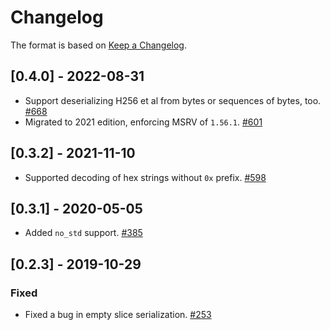 # Changelog

The format is based on [Keep a Changelog].

[Keep a Changelog]: http://keepachangelog.com/en/1.0.0/

## [0.4.0] - 2022-08-31
- Support deserializing H256 et al from bytes or sequences of bytes, too. [#668](https://github.com/paritytech/parity-common/pull/668)
- Migrated to 2021 edition, enforcing MSRV of `1.56.1`. [#601](https://github.com/paritytech/parity-common/pull/601)

## [0.3.2] - 2021-11-10
- Supported decoding of hex strings without `0x` prefix. [#598](https://github.com/paritytech/parity-common/pull/598)

## [0.3.1] - 2020-05-05
- Added `no_std` support. [#385](https://github.com/paritytech/parity-common/pull/385)

## [0.2.3] - 2019-10-29
### Fixed
- Fixed a bug in empty slice serialization. [#253](https://github.com/paritytech/parity-common/pull/253)
